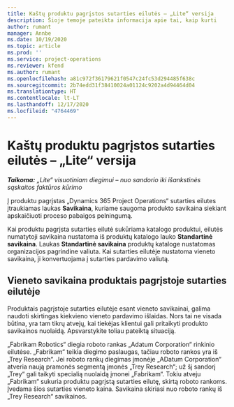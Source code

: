 ```yaml
---
title: Kaštų produktu pagrįstos sutarties eilutės – „Lite“ versija
description: Šioje temoje pateikta informacija apie tai, kaip kurti
author: rumant
manager: Annbe
ms.date: 10/19/2020
ms.topic: article
ms.prod: ''
ms.service: project-operations
ms.reviewer: kfend
ms.author: rumant
ms.openlocfilehash: a81c972f36179621f0547c24fc53d294485f638c
ms.sourcegitcommit: 2b74edd31f38410024a01124c9202a4d94464d04
ms.translationtype: HT
ms.contentlocale: lt-LT
ms.lasthandoff: 12/17/2020
ms.locfileid: "4764469"
---
```

# <a name="cost-product-based-contract-lines---lite"></a>Kaštų produktu pagrįstos sutarties eilutės – „Lite“ versija

_**Taikoma:** „Lite“ visuotiniam diegimui – nuo sandorio iki išankstinės sąskaitos faktūros kūrimo_


Į produktu pagrįstas „Dynamics 365 Project Operations“ sutarties eilutes įtraukiamas laukas **Savikaina**, kuriame saugoma produkto savikaina siekiant apskaičiuoti proceso pabaigos pelningumą.

Kai produktu pagrįsta sutarties eilutė sukūriama katalogo produktui, eilutės numatytoji savikaina nustatoma iš produktų katalogo lauko **Standartinė savikaina**. Laukas **Standartinė savikaina** produktų kataloge nustatomas organizacijos pagrindine valiuta. Kai sutarties eilutėje nustatoma vieneto savikaina, ji konvertuojama į sutarties pardavimo valiutą.

## <a name="unit-cost-on-a-product-based-contract-line"></a>Vieneto savikaina produktais pagrįstoje sutarties eilutėje

Produktais pagrįstoje sutarties eilutėje esant vieneto savikainai, galima naudoti skirtingas kiekvieno vieneto pardavimo išlaidas. Nors tai ne visada būtina, yra tam tikrų atvejų, kai tiekėjas klientui gali pritaikyti produkto savikainos nuolaidą. Apsvarstykite toliau pateiktą situaciją.

„Fabrikam Robotics“ diegia roboto rankas „Adatum Corporation“ rinkinio eilutėse. „Fabrikam“ teikia diegimo paslaugas, tačiau roboto rankos yra iš „Trey Research“. Jei roboto rankų diegimas įmonėje „ADatum Corporation“ atveria naują pramonės segmentą įmonės „Trey Research“; už šį sandorį „Trey“ gali taikyti specialią nuolaidą įmonei „Fabrikam“. Tokiu atveju „Fabrikam“ sukuria produktu pagrįstą sutarties eilutę, skirtą roboto rankoms. Įvedama šios sutarties vieneto kaina. Savikaina skiriasi nuo roboto rankų iš „Trey Research“ savikainos.
